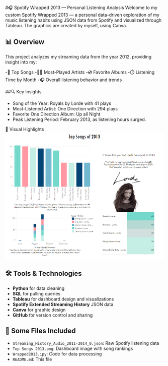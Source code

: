 #🎧 Spotify Wrapped 2013 — Personal Listening Analysis
Welcome to my custom Spotify Wrapped 2013 — a personal data-driven exploration of my music listening habits using JSON data from Spotify and visualized through Tableau. The graphics are created by myself, using Canva.

## 📊 Overview
This project analyzes my streaming data from the year 2012, providing insight into my:

-🎵 Top Songs
-👩‍🎤 Most-Played Artists
-💿 Favorite Albums
-⏱️ Listening Time by Month
-🎧 Overall listening behavior and trends

##🔍 Key Insights
- Song of the Year: Royals by Lorde with 41 plays
- Most-Listened Artist: One Direction with 294 plays
- Favorite One Direction Album: Up all Night
- Peak Listening Period: February 2013, as listening hours surged.

📸 Visual Highlights
<img src="Top Songs 2013.png" alt="Top Songs 2012" width="600"/>

## 🛠️ Tools & Technologies
- **Python** for data cleaning
- **SQL** for pulling queries
- **Tableau** for dashboard design and visualizations 
- **Spotify Extended Streaming History** JSON data
- **Canva** for graphic design
- **GitHub** for version control and sharing

## 📁 Some Files Included
- `Streaming_History_Audio_2011-2014_0.json`: Raw Spotify listening data
- `Top Songs 2013.png`: Dashboard image with song rankings
- `Wrapped2013.ipy`: Code for data processing
- `README.md`: This file
